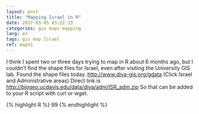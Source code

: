 ```yaml
---
layout: post
title: "Mapping Israel in R"
date: 2017-03-05 03:22:33 
categories: gis maps mapping 
lang: en
tags: gis map Israel
ref: mapV1
---
```


I think I spent two or three days trying to map in R about 6 months ago, but I couldn't find the shape files for Israel, even after visiting the 
University GIS lab.
Found the shape files today.  http://www.diva-gis.org/gdata  (Click Israel and Administrative areas)
Direct link is  http://biogeo.ucdavis.edu/data/diva/adm/ISR_adm.zip
So that can be added to your R script with curl or wget.

{% highlight R %}
99
{% endhighlight %}
